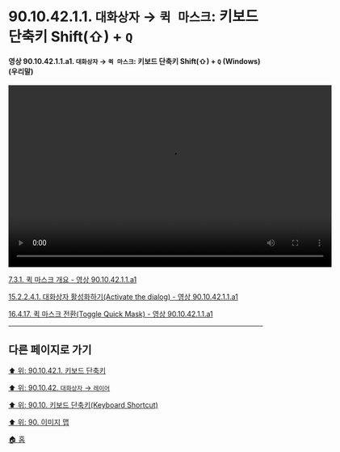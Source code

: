 # 90.10.42.1.1. `대화상자` → `퀵 마스크`: 키보드 단축키 Shift(⇧) + `Q`

<a id="90-10-42-01-01-a1"></a>

#### 영상 90.10.42.1.1.a1. `대화상자` → `퀵 마스크`: 키보드 단축키 Shift(⇧) + `Q` (Windows) (우리말)
<video controls="controls" width="640" height="360" src="https://github.com/wonder13662/gimp/assets/15767104/650694c8-36ec-4174-a746-bbf62ee07872"></video>

[7.3.1. 퀵 마스크 개요 - 영상 90.10.42.1.1.a1](./07-03-01-overview.md#90-10-42-01-01-a1)

[15.2.2.4.1. 대화상자 활성화하기(Activate the dialog) - 영상 90.10.42.1.1.a1](./15-02-02-04-01-activate_the_dialog.md#90-10-42-01-01-a1)

[16.4.17. 퀵 마스크 전환(Toggle Quick Mask) - 영상 90.10.42.1.1.a1](./16-04-17-toggle-quickmask.md#90-10-42-01-01-a1)

***

## 다른 페이지로 가기

[⬆️ 위: 90.10.42.1. 키보드 단축키](./90-10-42-01-00-keyboard_shortcut.md)

[⬆️ 위: 90.10.42. `대화상자` → `레이어`](./90-10-42-00-dialog-quick_mask.md)

[⬆️ 위: 90.10. 키보드 단축키(Keyboard Shortcut)](./90-10-00-keyboard_shortcut.md)

[⬆️ 위: 90. 이미지 맵](./90-00-image-map.md)

[🏠 홈](./00-home.md)